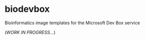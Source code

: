 # biodevbox
Bioinformatics image templates for the Microsoft Dev Box service

(_WORK IN PROGRESS..._)
